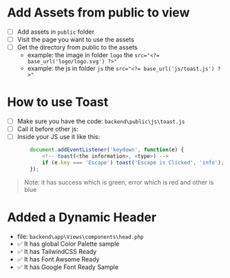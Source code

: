 # Add Assets from public to view
- [ ] Add assets in `public` folder
- [ ] Visit the page you want to use the assets
- [ ] Get the directory from public to the assets
    - example: the image in folder `logo` the `src="<?= base_url('logo/logo.svg') ?>"`
    - example: the js in folder `js` the `src="<?= base_url('js/toast.js') ?>"`

# How to use Toast
- [ ] Make sure you have the code: `backend\public\js\toast.js`
- [ ] Call it before other js: <script src="<?= base_url('js/toast.js') ?>"></script>
- [ ] Inside your JS use it like this:
    ```js
        document.addEventListener('keydown', function(e) {
            <!-- toast(<the information>, <type>) -->
            if (e.key === 'Escape') toast('Escape is Clicked', 'info');
        });
    ```
> Note: it has success which is green, error which is red and other is blue

# Added a Dynamic Header
- file: `backend\app\Views\components\head.php`
- ✅ It has global Color Palette sample
- ✅ It has TailwindCSS Ready
- ✅ It has Font Awsome Ready
- ✅ It has Google Font Ready Sample